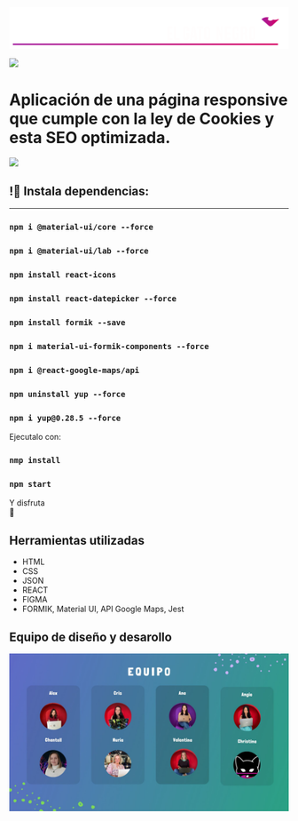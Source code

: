 ![](./src/media/logo-horizontal.png)


![](https://giphy.com/gifs/6I32ZksbUrVTfNU2U0)

# Aplicación de una página responsive que cumple con la ley de Cookies y esta SEO optimizada.

![](./src/media/paginaEntera.png)

## !🔌 Instala dependencias:
______ 
### `npm i @material-ui/core --force`
### `npm i @material-ui/lab --force`
### `npm install react-icons` 
### `npm install react-datepicker --force`
### `npm install formik --save` 
### `npm i material-ui-formik-components --force`
### `npm i @react-google-maps/api`
### `npm uninstall yup --force`
### `npm i yup@0.28.5 --force`

Ejecutalo con:
### `nmp install`
### `npm start`

Y disfruta 	
:tada:

## Herramientas utilizadas

- HTML    
- CSS
- JSON
- REACT
- FIGMA
- FORMIK, Material UI, API Google Maps, Jest

## Equipo de diseño y desarollo

![](./src/media/nosotras.jpg)
